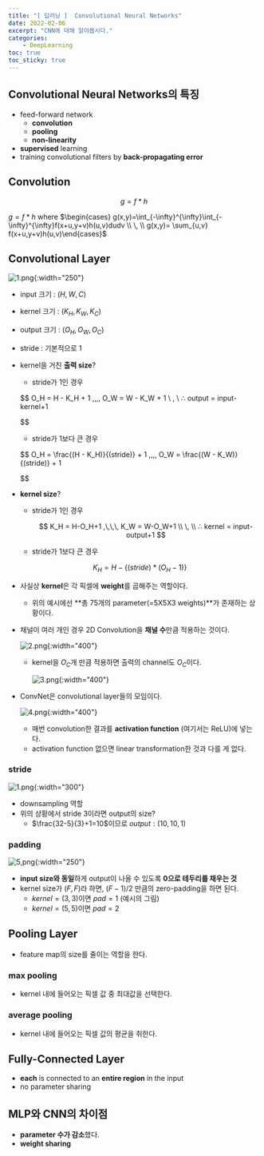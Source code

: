 ```yaml
---
title: "[ 딥러닝 ]  Convolutional Neural Networks"
date: 2022-02-06
excerpt: "CNN에 대해 알아봅시다."
categories: 
    - DeepLearning
toc: true
toc_sticky: true
---
```



## Convolutional Neural Networks의 특징

- feed-forward network
    - **convolution**
    - **pooling**
    - **non-linearity**
- **supervised** learning
- training convolutional filters by **back-propagating error**

## Convolution

$$
g=f*h
$$

$g=f*h$ where $\begin{cases} g(x,y)=\int_{-\infty}^{\infty}\int_{-\infty}^{\infty}f(x+u,y+v)h(u,v)dudv
\\ \, \\
g(x,y)= \sum_{u,v} f(x+u,y+v)h(u,v)\end{cases}$

## Convolutional Layer

![1.png](/assets/images/posts/deep_learning/cnn/1.png){:width="250"}

- input 크기 : $(H,W,C)$
- kernel 크기 : $(K_H, K_W, K_C)$
- output 크기 : $(O_H,O_W,O_C)$
- stride : 기본적으로 1

- kernel을 거친 **출력 size**?
    - stride가 1인 경우
    
    $$
    O_H = H - K_H + 1 ,\,\,\,  O_W = W - K_W + 1
    \\ \, \\
    ∴ output = input-kernel+1
    
    $$
    
    - stride가 1보다 큰 경우
    
    $$
    O_H = \frac{(H - K_H)}{(stride)} + 1 ,\,\,\,  O_W = \frac{(W - K_W)}{(stride)} + 1
    
    $$
    
- **kernel size**?
    - stride가 1인 경우
        
        $$
        K_H = H-O_H+1 ,\,\,\, K_W = W-O_W+1
        \\ \, \\
        ∴ kernel = input-output+1
        $$
        
    - stride가 1보다 큰 경우
    
    $$
    K_H = H-\{(stride)*(O_H-1)\}
    $$
    
- 사실상 **kernel**은 각 픽셀에 **weight**를 곱해주는 역할이다.
    - 위의 예시에선 **총 75개의 parameter(=5Χ5Χ3 weights)**가 존재하는 상황이다.

- 채널이 여러 개인 경우 2D Convolution을 **채널 수**만큼 적용하는 것이다.
    
    ![2.png](/assets/images/posts/deep_learning/cnn/2.png){:width="400"}
    
    - kernel을 $O_C$개 만큼 적용하면 출력의 channel도 $O_C$이다.
        
        ![3.png](/assets/images/posts/deep_learning/cnn/3.png){:width="400"}
        

- ConvNet은 convolutional layer들의 모임이다.
    
    ![4.png](/assets/images/posts/deep_learning/cnn/4.png){:width="400"}
    
    - 매번 convolution한 결과를 **activation function** (여기서는 ReLU)에 넣는다.
    - activation function 없으면 linear transformation한 것과 다를 게 없다.

### stride

![1.png](/assets/images/posts/deep_learning/cnn/1.png){:width="300"}

- downsampling 역할
- 위의 상황에서 stride 3이라면 output의 size?
    - $\frac{32-5}{3}+1=10$이므로 $output:(10,10,1)$

### padding

![5,png](/assets/images/posts/deep_learning/cnn/5.png){:width="250"}

- **input size와 동일**하게 output이 나올 수 있도록 **0으로 테두리를 채우는 것**
- kernel size가 $(F,F)$라 하면, $(F-1)/2$ 만큼의 zero-padding을 하면 된다.
    - $kernel=(3,3)$이면 $pad=1$ (예시의 그림)
    - $kernel=(5,5)$이면 $pad=2$

## Pooling Layer

- feature map의 size를 줄이는 역할을 한다.

### max pooling

- kernel 내에 들어오는 픽셀 값 중 최대값을 선택한다.

### average pooling

- kernel 내에 들어오는 픽셀 값의 평균을 취한다.

## Fully-Connected Layer

- **each** is connected to an **entire region** in the input
- no parameter sharing

## MLP와 CNN의 차이점

- **parameter 수가 감소**했다.
- **weight sharing**

